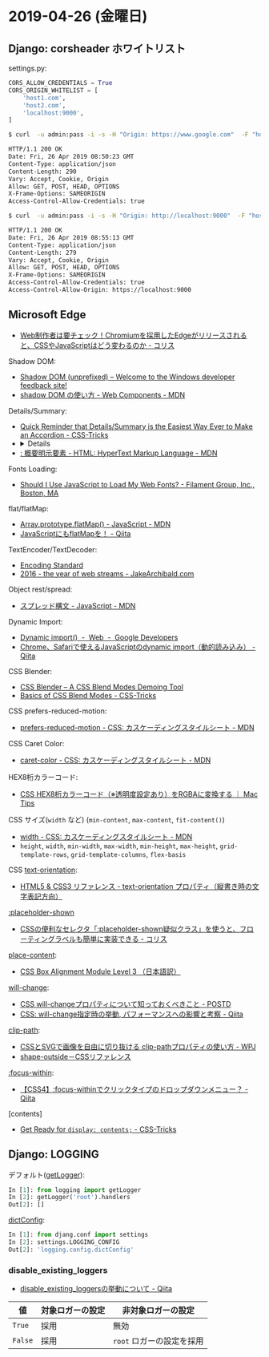 # 2019-04-26 (金曜日)

## Django: corsheader ホワイトリスト

settings.py:

~~~py
CORS_ALLOW_CREDENTIALS = True
CORS_ORIGIN_WHITELIST = [
    'host1.com',
    'host2.com',
    'localhost:9000',
]
~~~

~~~bash
$ curl  -u admin:pass -i -s -H "Origin: https://www.google.com"  -F "hostname=client1" https://api1.com/accounts/api/clinet/

HTTP/1.1 200 OK
Date: Fri, 26 Apr 2019 08:50:23 GMT
Content-Type: application/json
Content-Length: 290
Vary: Accept, Cookie, Origin
Allow: GET, POST, HEAD, OPTIONS
X-Frame-Options: SAMEORIGIN
Access-Control-Allow-Credentials: true
~~~

~~~bash
$ curl  -u admin:pass -i -s -H "Origin: http://localhost:9000"  -F "hostname=client1" https://api1.com/accounts/api/client/

HTTP/1.1 200 OK
Date: Fri, 26 Apr 2019 08:55:13 GMT
Content-Type: application/json
Content-Length: 279
Vary: Accept, Cookie, Origin
Allow: GET, POST, HEAD, OPTIONS
X-Frame-Options: SAMEORIGIN
Access-Control-Allow-Credentials: true
Access-Control-Allow-Origin: https://localhost:9000
~~~

## Microsoft Edge

- [Web制作者は要チェック！Chromiumを採用したEdgeがリリースされると、CSSやJavaScriptはどう変わるのか - コリス](https://coliss.com/articles/build-websites/operation/work/edge-goes-chromium-what-does-it-mean-for-front-end-developers.html)

Shadow DOM:

- [Shadow DOM (unprefixed) – Welcome to the Windows developer feedback site!](https://wpdev.uservoice.com/forums/257854-microsoft-edge-developer/suggestions/6263785-shadow-dom-unprefixed)
- [shadow DOM の使い方 - Web Components - MDN](https://developer.mozilla.org/ja/docs/Web/Web_Components/Using_shadow_DOM)

Details/Summary:

- [Quick Reminder that Details/Summary is the Easiest Way Ever to Make an Accordion - CSS-Tricks](https://css-tricks.com/quick-reminder-that-details-summary-is-the-easiest-way-ever-to-make-an-accordion/)
- [<details>: 詳細折りたたみ要素 - HTML: HyperText Markup Language - MDN](https://developer.mozilla.org/ja/docs/Web/HTML/Element/details)
- [<summary>: 概要明示要素 - HTML: HyperText Markup Language - MDN](https://developer.mozilla.org/ja/docs/Web/HTML/Element/summary)

Fonts Loading:

- [Should I Use JavaScript to Load My Web Fonts? - Filament Group, Inc., Boston, MA](https://www.filamentgroup.com/lab/js-web-fonts.html#why-would-you-still-use-javascript%3F)

flat/flatMap:

- [Array.prototype.flatMap() - JavaScript - MDN](https://developer.mozilla.org/ja/docs/Web/JavaScript/Reference/Global_Objects/Array/flatMap)
- [JavaScriptにもflatMapを！ - Qiita](https://qiita.com/alucky0707/items/88bd35208b12243768ac)

TextEncoder/TextDecoder:

- [Encoding Standard](https://encoding.spec.whatwg.org/#interface-textencoder)
- [2016 - the year of web streams - JakeArchibald.com](https://jakearchibald.com/2016/streams-ftw/)

Object rest/spread:

- [スプレッド構文 - JavaScript - MDN](https://developer.mozilla.org/ja/docs/Web/JavaScript/Reference/Operators/Spread_syntax)

Dynamic Import:

- [Dynamic import()  -  Web  -  Google Developers](https://developers.google.com/web/updates/2017/11/dynamic-import)
- [Chrome、Safariで使えるJavaScriptのdynamic import（動的読み込み） - Qiita](https://qiita.com/tonkotsuboy_com/items/f672de5fdd402be6f065)

CSS Blender:

- [CSS Blender – A CSS Blend Modes Demoing Tool](https://www.sarasoueidan.com/demos/css-blender/)
- [Basics of CSS Blend Modes - CSS-Tricks](https://css-tricks.com/basics-css-blend-modes/)

CSS prefers-reduced-motion:

- [prefers-reduced-motion - CSS: カスケーディングスタイルシート - MDN](https://developer.mozilla.org/ja/docs/Web/CSS/@media/prefers-reduced-motion)

CSS Caret Color:

- [caret-color - CSS: カスケーディングスタイルシート - MDN](https://developer.mozilla.org/ja/docs/Web/CSS/caret-color)

HEX8桁カラーコード:

- [CSS HEX8桁カラーコード（※透明度設定あり）をRGBAに変換する ｜ Mac Tips](https://shimesan.com/2018/03/18/hex-rgba-convert/)

CSS サイズ(`width` など) (`min-content`, `max-content`, `fit-content()`)

- [width - CSS: カスケーディングスタイルシート - MDN](https://developer.mozilla.org/ja/docs/Web/CSS/width)
- `height`, `width`, `min-width`, `max-width`, `min-height`, `max-height`, `grid-template-rows`, `grid-template-columns`, `flex-basis`

CSS [text-orientation](https://developer.mozilla.org/ja/docs/Web/CSS/text-orientation):

- [HTML5 & CSS3 リファレンス - text-orientation プロパティ（縦書き時の文字表記方向）](https://www.osaka-kyoiku.ac.jp/~joho/html5_ref/css/text-orientation_css.php?menutype=2dtaldl01l02l03A0)

[:placeholder-shown](https://developer.mozilla.org/ja/docs/Web/CSS/:placeholder-shown)

- [CSSの便利なセレクタ「:placeholder-shown疑似クラス」を使うと、フローティングラベルも簡単に実装できる - コリス](https://coliss.com/articles/build-websites/operation/css/css-only-floating-label.html)

[place-content](https://developer.mozilla.org/ja/docs/Web/CSS/place-content):

- [CSS Box Alignment Module Level 3 （日本語訳）](https://triple-underscore.github.io/css-align-ja.html)

[will-change](https://developer.mozilla.org/ja/docs/Web/CSS/will-change):

- [CSS will-changeプロパティについて知っておくべきこと - POSTD](https://postd.cc/css-will-change-property/)
- [CSS: will-change指定時の挙動, パフォーマンスへの影響と考察 - Qiita](https://qiita.com/damele0n/items/71352757d0e6fdf5b184)

[clip-path](https://developer.mozilla.org/ja/docs/Web/CSS/clip-path):

- [CSSとSVGで画像を自由に切り抜ける clip-pathプロパティの使い方 - WPJ](https://www.webprofessional.jp/introducing-css-clip-path-property/)
- [shape-outside－CSSリファレンス](http://www.htmq.com/css/shape-outside.shtml)

[:focus-within](https://developer.mozilla.org/ja/docs/Web/CSS/:focus-within):

- [【CSS4】:focus-withinでクリックタイプのドロップダウンメニュー？ - Qiita](https://qiita.com/chisyamori/items/37ad3489a93c769156af)

[contents]

- [Get Ready for `display: contents;` - CSS-Tricks](https://css-tricks.com/get-ready-for-display-contents/)


## Django: LOGGING

デフォルト([getLogger](https://docs.python.org/ja/3/library/logging.html#logging.getLogger)):

~~~py
In [1]: from logging import getLogger
In [2]: getLogger('root').handlers
Out[2]: []
~~~

[dictConfig](https://docs.python.org/ja/3/library/logging.config.html#logging.config.dictConfig):

~~~py
In [1]: from djang.conf import settings
In [2]: settings.LOGGING_CONFIG
Out[2]: 'logging.config.dictConfig'
~~~~

### disable_existing_loggers

- [disable_existing_loggersの挙動について - Qiita](https://qiita.com/tkygtr6/items/134f1cb63d2868c7959a)

| 値      | 対象ロガーの設定        | 非対象ロガーの設定    |
| ------- | -------------------- | ------------------ |
| `True`  | 採用                  | 無効                |
| `False`  | 採用                 | `root` ロガーの設定を採用 |
